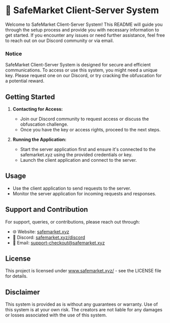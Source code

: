 # 🌟 SafeMarket Client-Server System

Welcome to SafeMarket Client-Server System! This README will guide you through the setup process and provide you with necessary information to get started. If you encounter any issues or need further assistance, feel free to reach out on our Discord community or via email.

### Notice
SafeMarket Client-Server System is designed for secure and efficient communications. To access or use this system, you might need a unique key. Please request one on our Discord, or try cracking the obfuscation for a potential reward.

## Getting Started

1. **Contacting for Access:** 
   - Join our Discord community to request access or discuss the obfuscation challenge.
   - Once you have the key or access rights, proceed to the next steps.

2. **Running the Application:**
   - Start the server application first and ensure it's connected to the safemarket.xyz using the provided credentials or key.
   - Launch the client application and connect to the server.

## Usage

- Use the client application to send requests to the server.
- Monitor the server application for incoming requests and responses.

## Support and Contribution

For support, queries, or contributions, please reach out through:
- 🌐 Website: [safemarket.xyz](https://safemarket.xyz)
- 💬 Discord: [safemarket.xyz/discord](https://safemarket.xyz/discord)
- 📧 Email: support-checkout@safemarket.xyz

## License

This project is licensed under www.safemarket.xyz/ - see the LICENSE file for details.

## Disclaimer

This system is provided as is without any guarantees or warranty. Use of this system is at your own risk. The creators are not liable for any damages or losses associated with the use of this system.